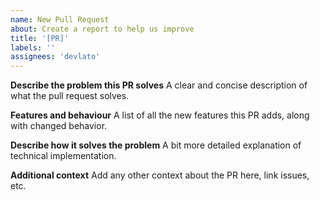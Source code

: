 ```yaml
---
name: New Pull Request
about: Create a report to help us improve
title: '[PR]'
labels: ''
assignees: 'devlato'
---
```


**Describe the problem this PR solves**
A clear and concise description of what the pull request solves.

**Features and behaviour**
A list of all the new features this PR adds, along with changed behavior.

**Describe how it solves the problem**
A bit more detailed explanation of technical implementation.

**Additional context**
Add any other context about the PR here, link issues, etc.
